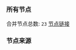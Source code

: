### 所有节点
合并节点总数: `23`
[节点链接](https://raw.githubusercontent.com/rzhy1/11/master/sub/sub_merge_base64.txt)

### 节点来源
